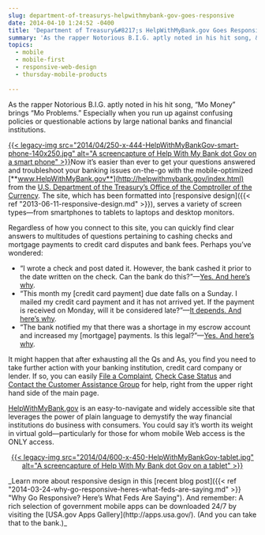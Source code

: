 ```yaml
---
slug: department-of-treasurys-helpwithmybank-gov-goes-responsive
date: 2014-04-10 1:24:52 -0400
title: 'Department of Treasury&#8217;s HelpWithMyBank.gov Goes Responsive'
summary: 'As the rapper Notorious B.I.G. aptly noted in his hit song, &#8220;Mo Money&#8221; brings &#8220;Mo Problems.&#8221; Especially when you run up against confusing policies or questionable actions by large national banks and financial institutions. Now it&#8217;s easier than ever'
topics:
  - mobile
  - mobile-first
  - responsive-web-design
  - thursday-mobile-products
 
---
```


As the rapper Notorious B.I.G. aptly noted in his hit song, &#8220;Mo Money&#8221; brings &#8220;Mo Problems.&#8221; Especially when you run up against confusing policies or questionable actions by large national banks and financial institutions.

[{{< legacy-img src="2014/04/250-x-444-HelpWithMyBankGov-smart-phone-140x250.jpg" alt="A screencapture of Help With My Bank dot Gov on a smart phone" >}}](https://s3.amazonaws.com/digitalgov/_legacy-img/2014/04/600-x-1065-HelpWithMyBankGov-smart-phone.jpg)Now it&#8217;s easier than ever to get your questions answered and troubleshoot your banking issues on-the-go with the mobile-optimized [**www.HelpWithMyBank.gov**](http://helpwithmybank.gov/index.html) from the [U.S. Department of the Treasury&#8217;s Office of the Comptroller of the Currency](http://www.helpwithmybank.gov/about/index-about.html). The site, which has been formatted into [responsive design]({{< ref "2013-06-11-responsive-design.md" >}}), serves a variety of screen types—from smartphones to tablets to laptops and desktop monitors.

Regardless of how you connect to this site, you can quickly find clear answers to multitudes of questions pertaining to cashing checks and mortgage payments to credit card disputes and bank fees. Perhaps you&#8217;ve wondered:

  * &#8220;I wrote a check and post dated it. However, the bank cashed it prior to the date written on the check. Can the bank do this?&#8221;—[Yes. And here&#8217;s why](http://helpwithmybank.gov/get-answers/bank-accounts/checks-cashing/faq-banking-check-cashing-02.html).
  * &#8220;This month my [credit card payment] due date falls on a Sunday. I mailed my credit card payment and it has not arrived yet. If the payment is received on Monday, will it be considered late?&#8221;—[It depends. And here&#8217;s why](http://helpwithmybank.gov/get-answers/credit-cards/payments-and-late-payments/faq-credit-cards-payments-late-payments-13.html).
  * &#8220;The bank notified my that there was a shortage in my escrow account and increased my [mortgage] payments. Is this legal?&#8221;—[Yes. And here&#8217;s why](http://helpwithmybank.gov/get-answers/mortgages/general-mortgage-questions/faq-mortgage-general-02.html).

It might happen that after exhausting all the Qs and As, you find you need to take further action with your banking institution, credit card company or lender. If so, you can easily [File a Complaint](http://www.helpwithmybank.gov/complaints/index-file-a-bank-complaint.html), [Check Case Status](https://appsec.helpwithmybank.gov/olcc_form/checkstatus.aspx) and [Contact the Customer Assistance Group](http://www.helpwithmybank.gov/contact-us/contact-the-occ.html) for help, right from the upper right hand side of the main page.

[HelpWithMyBank.gov](http://www.helpwithmybank.gov/index.html) is an easy-to-navigate and widely accessible site that leverages the power of plain language to demystify the way financial institutions do business with consumers. You could say it&#8217;s worth its weight in virtual gold—particularly for those for whom mobile Web access is the ONLY access.

<p style="text-align: center">
  <a href="https://s3.amazonaws.com/digitalgov/_legacy-img/2014/04/1024-x-768-HelpWithMyBankGov-tablet.jpg">{{< legacy-img src="2014/04/600-x-450-HelpWithMyBankGov-tablet.jpg" alt="A screencapture of Help With My Bank dot Gov on a tablet" >}}</a>
</p>_Learn more about responsive design in this [recent blog post]({{< ref "2014-03-24-why-go-responsive-heres-what-feds-are-saying.md" >}} "Why Go Responsive? Here’s What Feds Are Saying"). And remember: A rich selection of government mobile apps can be downloaded 24/7 by visiting the [USA.gov Apps Gallery](http://apps.usa.gov/). (And you can take that to the bank.)_